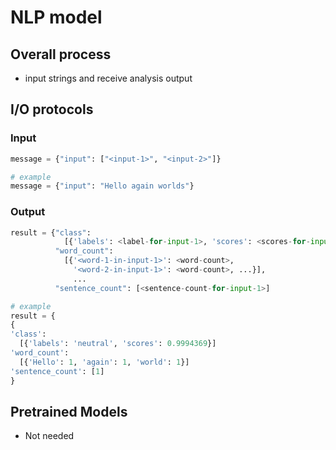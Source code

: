 # NLP model

## Overall process

* input strings and receive analysis output

## I/O protocols

### Input

``` python
message = {"input": ["<input-1>", "<input-2>"]}

# example
message = {"input": "Hello again worlds"}
```

### Output

``` python
result = {"class": 
            [{'labels': <label-for-input-1>, 'scores': <scores-for-input-1>}]
          "word_count":            
            [{'<word-1-in-input-1>': <word-count>,
              '<word-2-in-input-1>': <word-count>, ...}],
              ...
          "sentence_count": [<sentence-count-for-input-1>]

# example
result = {
{
'class': 
  [{'labels': 'neutral', 'scores': 0.9994369}]
'word_count': 
  [{'Hello': 1, 'again': 1, 'world': 1}]
'sentence_count': [1]
}

```

## Pretrained Models

* Not needed
